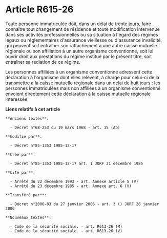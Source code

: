 # Article R615-26

Toute personne immatriculée doit, dans un délai de trente jours, faire connaître tout changement de résidence et toute
modification intervenue dans ses activités professionnelles ou sa situation à l'égard des régimes légaux ou réglementaires
d'assurance vieillesse ou d'assurance invalidité, qui peuvent soit entraîner son rattachement à une autre caisse mutuelle
régionale ou son affiliation à un autre organisme conventionné, soit lui ouvrir droit aux prestations du régime institué par
le présent titre, soit entraîner sa radiation de ce régime. 

Les personnes affiliées à un organisme conventionné adressent cette déclaration à l'organisme dont elles relèvent, à charge
pour celui-ci de la transmettre à la caisse mutuelle régionale dans un délai de huit jours ; les personnes immatriculées mais
non affiliées à un organisme conventionné envoient directement cette déclaration à la caisse mutuelle régionale intéressée.

**Liens relatifs à cet article**

	**Anciens textes**:

	  - Décret n°68-253 du 19 mars 1968 - art. 15 (Ab)

	**Codifié par**:

	  - Décret n°85-1353 1985-12-17

	**Créé par**:

	  - Décret n°85-1353 1985-12-17 art. 1 JORF 21 décembre 1985

	**Cité par**:

	  - Arrêté du 22 décembre 1993 - art. Annexe article 5 (V)
	  - Arrêté du 23 décembre 1985 - art. Annexe art. 6 (V)

	**Transféré par**:

	  - Décret n°2006-83 du 27 janvier 2006 - art. 3 () JORF 28 janvier 2006

	**Nouveaux textes**:

	  - Code de la sécurité sociale. - art. R613-26 (M)
	  - Code de la sécurité sociale. - art. R613-26 (V)
